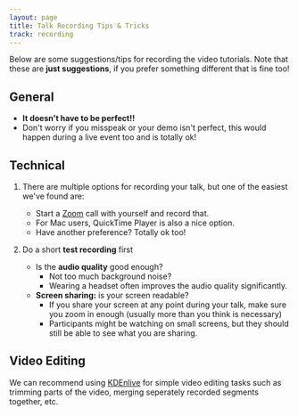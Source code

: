 ```yaml
---
layout: page
title: Talk Recording Tips & Tricks
track: recording
---
```


Below are some suggestions/tips for recording the video tutorials. Note
that these are **just suggestions**, if you prefer something different
that is fine too!

## General

- **It doesn't have to be perfect!!**
- Don't worry if you misspeak or your demo isn't perfect, this would
  happen during a live event too and is totally ok!

## Technical

1. There are multiple options for recording your talk, but one of the easiest we've found are:
   - Start a [Zoom](https://zoom.us/) call with yourself and record that.
   - For Mac users, QuickTime Player is also a nice option.
   - Have another preference? Totally ok too!


2. Do a short **test recording** first
   - Is the **audio quality** good enough?
     - Not too much background noise?
     - Wearing a headset often improves the audio quality significantly.
   - **Screen sharing:** is your screen readable?
     - If you share your screen at any point during your talk, make sure you zoom
       in enough (usually more than you think is necessary)
     - Participants might be watching on small screens, but they should still be able to see what you are sharing.


## Video Editing

We can recommend using [KDEnlive](https://kdenlive.org/en/) for simple video editing tasks such as trimming
parts of the video, merging seperately recorded segments together, etc.





